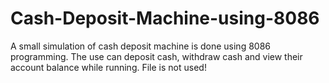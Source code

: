 # Cash-Deposit-Machine-using-8086
A small simulation of cash deposit machine is done using 8086 programming. The use can deposit cash, withdraw cash and view their account balance while running. File is not used!
